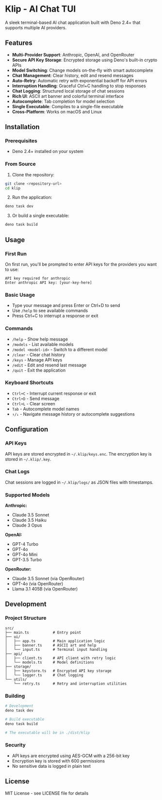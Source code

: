 # Klip - AI Chat TUI

A sleek terminal-based AI chat application built with Deno 2.4+ that supports multiple AI providers.

## Features

- **Multi-Provider Support**: Anthropic, OpenAI, and OpenRouter
- **Secure API Key Storage**: Encrypted storage using Deno's built-in crypto APIs
- **Model Switching**: Change models on-the-fly with smart autocomplete
- **Chat Management**: Clear history, edit and resend messages
- **Auto-Retry**: Automatic retry with exponential backoff for API errors
- **Interruption Handling**: Graceful Ctrl+C handling to stop responses
- **Chat Logging**: Structured local storage of chat sessions
- **Rich UI**: ASCII art banner and colorful terminal interface
- **Autocomplete**: Tab completion for model selection
- **Single Executable**: Compiles to a single-file executable
- **Cross-Platform**: Works on macOS and Linux

## Installation

### Prerequisites

- Deno 2.4+ installed on your system

### From Source

1. Clone the repository:
```bash
git clone <repository-url>
cd klip
```

2. Run the application:
```bash
deno task dev
```

3. Or build a single executable:
```bash
deno task build
```

## Usage

### First Run

On first run, you'll be prompted to enter API keys for the providers you want to use:

```
API key required for anthropic
Enter anthropic API key: [your-key-here]
```

### Basic Usage

- Type your message and press Enter or Ctrl+D to send
- Use `/help` to see available commands
- Press Ctrl+C to interrupt a response or exit

### Commands

- `/help` - Show help message
- `/models` - List available models
- `/model <model-id>` - Switch to a different model
- `/clear` - Clear chat history
- `/keys` - Manage API keys
- `/edit` - Edit and resend last message
- `/quit` - Exit the application

### Keyboard Shortcuts

- `Ctrl+C` - Interrupt current response or exit
- `Ctrl+D` - Send message
- `Ctrl+L` - Clear screen
- `Tab` - Autocomplete model names
- `↑/↓` - Navigate message history or autocomplete suggestions

## Configuration

### API Keys

API keys are stored encrypted in `~/.klip/keys.enc`. The encryption key is stored in `~/.klip/.key`.

### Chat Logs

Chat sessions are logged in `~/.klip/logs/` as JSON files with timestamps.

### Supported Models

**Anthropic:**
- Claude 3.5 Sonnet
- Claude 3.5 Haiku
- Claude 3 Opus

**OpenAI:**
- GPT-4 Turbo
- GPT-4o
- GPT-4o Mini
- GPT-3.5 Turbo

**OpenRouter:**
- Claude 3.5 Sonnet (via OpenRouter)
- GPT-4o (via OpenRouter)
- Llama 3.1 405B (via OpenRouter)

## Development

### Project Structure

```
src/
├── main.ts           # Entry point
├── ui/
│   ├── app.ts        # Main application logic
│   ├── banner.ts     # ASCII art and help
│   └── input.ts      # Terminal input handling
├── api/
│   ├── client.ts     # API client with retry logic
│   └── models.ts     # Model definitions
├── storage/
│   ├── keystore.ts   # Encrypted API key storage
│   └── logger.ts     # Chat logging
└── utils/
    └── retry.ts      # Retry and interruption utilities
```

### Building

```bash
# Development
deno task dev

# Build executable
deno task build

# The executable will be in ./dist/klip
```

### Security

- API keys are encrypted using AES-GCM with a 256-bit key
- Encryption key is stored with 600 permissions
- No sensitive data is logged in plain text

## License

MIT License - see LICENSE file for details